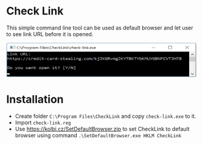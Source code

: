 # Check Link
This simple command line tool can be used as default browser and let user to see link URL before it is opened.

![alt text](https://raw.githubusercontent.com/olljanat/check-link/master/screenshot.png "Check Link screenshot")

# Installation
- Create folder `C:\Program Files\CheckLink` and copy `check-link.exe` to it.
- Import `check-link.reg`
- Use https://kolbi.cz/SetDefaultBrowser.zip to set CheckLink to default browser using command `.\SetDefaultBrowser.exe HKLM CheckLink`
